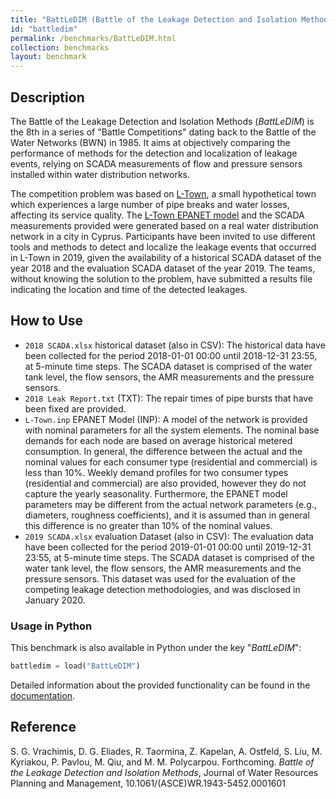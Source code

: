 ```yaml
---
title: "BattLeDIM (Battle of the Leakage Detection and Isolation Methods)"
id: "battledim"
permalink: /benchmarks/BattLeDIM.html
collection: benchmarks
layout: benchmark
---
```


## Description

The Battle of the Leakage Detection and Isolation Methods (*BattLeDIM*) is the 8th in a series
of "Battle Competitions" dating back to the Battle of the Water Networks (BWN) in 1985.
It aims at objectively comparing the performance of methods for the detection and localization
of leakage events, relying on SCADA measurements of flow and pressure sensors installed within
water distribution networks.

The competition problem was based on [L-Town](network-LTown.html), a small hypothetical town which
experiences a large number of pipe breaks and water losses, affecting its service quality.
The [L-Town EPANET model](network-LTown.html) and the SCADA measurements provided were generated
based on a real water distribution network in a city in Cyprus.
Participants have been invited to use different tools and methods to detect and localize
the leakage events that occurred in L-Town in 2019, given the availability of a historical SCADA
dataset of the year 2018 and the evaluation SCADA dataset of the year 2019.
The teams, without knowing the solution to the problem, have submitted a results file indicating
the location and time of the detected leakages.

## How to Use

- `2018 SCADA.xlsx` historical dataset (also in CSV): The historical data have been collected for
the period 2018-01-01 00:00 until 2018-12-31 23:55, at 5-minute time steps. The SCADA dataset is
comprised of the water tank level, the flow sensors, the AMR measurements and the pressure sensors.
- `2018 Leak Report.txt` (TXT): The repair times of pipe bursts that have been fixed are provided.
- `L-Town.inp` EPANET Model (INP): A model of the network is provided with nominal parameters for
all the system elements. The nominal base demands for each node are based on average historical
metered consumption. In general, the difference between the actual and the nominal values for each
consumer type (residential and commercial) is less than 10%. Weekly demand profiles for two consumer
types (residential and commercial) are also provided, however they do not capture the
yearly seasonality. Furthermore, the EPANET model parameters may be different from the actual
network parameters (e.g., diameters, roughness coefficients), and it is assumed than in general this
difference is no greater than 10% of the nominal values.
- `2019 SCADA.xlsx` evaluation Dataset (also in CSV): The evaluation data have been collected for
the period 2019-01-01 00:00 until 2019-12-31 23:55, at 5-minute time steps. The SCADA dataset is
comprised of the water tank level, the flow sensors, the AMR measurements and the pressure sensors.
This dataset was used for the evaluation of the competing leakage detection methodologies,
and was disclosed in January 2020.

### Usage in Python

This benchmark is also available in Python under the key "*BattLeDIM*":
```python
battledim = load("BattLeDIM")
```

Detailed information about the provided functionality can be found in the
[documentation](https://water-benchmark-hub.readthedocs.io/en/stable/water_benchmark_hub.battledim.html).

## Reference

S. G. Vrachimis, D. G. Eliades, R. Taormina, Z. Kapelan, A. Ostfeld, S. Liu, M. Kyriakou, P. Pavlou,
M. Qiu, and M. M. Polycarpou. Forthcoming. *Battle of the Leakage Detection and Isolation Methods*,
Journal of Water Resources Planning and Management, 10.1061/(ASCE)WR.1943-5452.0001601